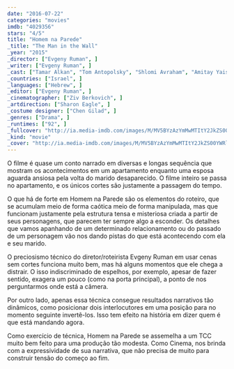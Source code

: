 ```yaml
---
date: "2016-07-22"
categories: "movies"
imdb: "4029356"
stars: "4/5"
title: "Homem na Parede"
_title: "The Man in the Wall"
_year: "2015"
_director: ["Evgeny Ruman", ]
_writer: ["Evgeny Ruman", ]
_cast: ["Tamar Alkan", "Tom Antopolsky", "Shlomi Avraham", "Amitay Yaish Benuosilio", "Yoav Donat", "Eli Gornstein", "Gilad Kahana", "Rodie Kozlovsky", "Alit Kreiz", ]
_countries: ["Israel", ]
_languages: ["Hebrew", ]
_editor: ["Evgeny Ruman", ]
_cinematographer: ["Ziv Berkovich", ]
_artdirection: ["Sharon Eagle", ]
_costume designer: ["Chen Gilad", ]
_genres: ["Drama", ]
_runtimes: ["92", ]
_fullcover: "http://ia.media-imdb.com/images/M/MV5BYzAzYmMwMTItY2JkZS00YWRlLWI5ZGYtNzFmMjU3ZjM4YzJmXkEyXkFqcGdeQXVyMjMyMzI4MzY@.jpg"
_kind: "movie"
_cover: "http://ia.media-imdb.com/images/M/MV5BYzAzYmMwMTItY2JkZS00YWRlLWI5ZGYtNzFmMjU3ZjM4YzJmXkEyXkFqcGdeQXVyMjMyMzI4MzY@._V1._SX95_SY140_.jpg"
---
```

O filme é quase um conto narrado em diversas e longas sequência que mostram os acontecimentos em um apartamento enquanto uma esposa aguarda ansiosa pela volta do marido desaparecido. O filme inteiro se passa no apartamento, e os únicos cortes são justamente a passagem do tempo.

O que há de forte em Homem na Parede são os elementos do roteiro, que se acumulam meio de forma caótica meio de forma manipulada, mas que funcionam justamente pela estrutura tensa e misteriosa criada a partir de seus personagens, que parecem ter sempre algo a esconder. Os detalhes que vamos apanhando de um determinado relacionamento ou do passado de um personagem vão nos dando pistas do que está acontecendo com ela e seu marido.

O preciosismo técnico do diretor/roteirista Evgeny Ruman em usar cenas sem cortes funciona muito bem, mas há alguns momentos que ele chega a distrair. O isso indiscriminado de espelhos, por exemplo, apesar de fazer sentido, exagera um pouco (como na porta principal), a ponto de nos perguntarmos onde está a câmera.

Por outro lado, apenas essa técnica consegue resultados narrativos tão dinâmicos, como posicionar dois interlocutores em uma posição para no momento seguinte invertê-los. Isso tem efeito na história em dizer quem é que está mandando agora.

Como exercício de técnica, Homem na Parede se assemelha a um TCC muito bem feito para uma produção tão modesta. Como Cinema, nos brinda com a expressividade de sua narrativa, que não precisa de muito para construir tensão do começo ao fim.
